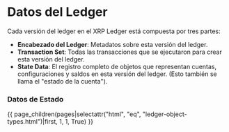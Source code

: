 # Datos del Ledger

Cada versión del ledger en el XRP Ledger está compuesta por tres partes:

* **Encabezado del Ledger**: Metadatos sobre esta versión del ledger.
* **Transaction Set**: Todas las transacciones que se ejecutaron para crear esta versión del ledger.
* **State Data**: El registro completo de objetos que representan cuentas, configuraciones y saldos en esta versión del ledger. (Esto también se llama el "estado de la cuenta").

### Datos de Estado

\{{ page\_children(pages|selectattr("html", "eq", "ledger-object-types.html")|first, 1, 1, True) \}}
